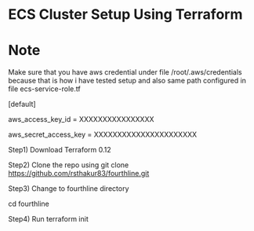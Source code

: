 #  ECS Cluster Setup Using Terraform

# Note 
Make sure that you have aws credential under file /root/.aws/credentials because that is how i have tested setup and also same path configured in file ecs-service-role.tf

[default]

aws_access_key_id = XXXXXXXXXXXXXXXX

aws_secret_access_key = XXXXXXXXXXXXXXXXXXXXXX



Step1) Download Terraform 0.12

Step2) Clone the repo using git clone https://github.com/rsthakur83/fourthline.git

Step3) Change to fourthline directory 

cd fourthline

Step4) Run terraform init



